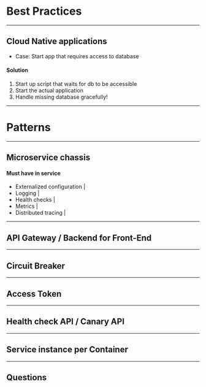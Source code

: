 # Best Practices

---
## Cloud Native applications

- Case: Start app that requires access to database

#### Solution

1. Start up script that waits for db to be accessible
1. Start the actual application
1. Handle missing database gracefully!

---
# Patterns

---
## Microservice chassis
#### Must have in service

- Externalized configuration |
- Logging |
- Health checks |
- Metrics |
- Distributed tracing |

---
## API Gateway / Backend for Front-End

---
## Circuit Breaker

---
## Access Token

---
## Health check API / Canary API

--- 
## Service instance per Container

---
## Questions
